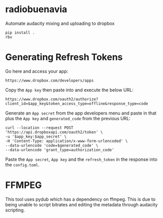 # radiobuenavia
Automate audacity mixing and uploading to dropbox

```
pip install .
rbv
```

# Generating Refresh Tokens

Go here and access your app:
```
https://www.dropbox.com/developers/apps
```

Copy the `App key` then paste into and execute the below URL:

```
https://www.dropbox.com/oauth2/authorize?client_id=$app_key&token_access_type=offline&response_type=code
```

Generate an `App secret` from the app developers menu and paste in that plus the `App key` and `generated_code` from the previous URL:
```
curl --location --request POST 'https://api.dropboxapi.com/oauth2/token' \
-u '$app_key:$app_secret' \
-H 'Content-Type: application/x-www-form-urlencoded' \
--data-urlencode 'code=$generated_code' \
--data-urlencode 'grant_type=authorization_code'
```

Paste the `App secret`, `App key` and the `refresh_token` in the response into the `config.toml`.

# FFMPEG
This tool uses pydub which has a dependency on ffmpeg. This is due to being unable to script bitrates and editing the metadata through audacity scripting.

